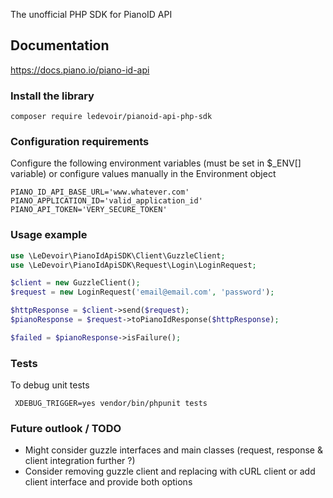 The unofficial PHP SDK for PianoID API

## Documentation
https://docs.piano.io/piano-id-api

### Install the library

```shell
composer require ledevoir/pianoid-api-php-sdk
```

### Configuration requirements
Configure the following environment variables (must be set in $_ENV[] variable)
or configure values manually in the Environment object

```shell
PIANO_ID_API_BASE_URL='www.whatever.com'
PIANO_APPLICATION_ID='valid_application_id'
PIANO_API_TOKEN='VERY_SECURE_TOKEN'
```

### Usage example
```php
use \LeDevoir\PianoIdApiSDK\Client\GuzzleClient;
use \LeDevoir\PianoIdApiSDK\Request\Login\LoginRequest;

$client = new GuzzleClient();
$request = new LoginRequest('email@email.com', 'password');

$httpResponse = $client->send($request);
$pianoResponse = $request->toPianoIdResponse($httpResponse);

$failed = $pianoResponse->isFailure();
```

### Tests
To debug unit tests
```shell
 XDEBUG_TRIGGER=yes vendor/bin/phpunit tests
```

### Future outlook / TODO
* Might consider guzzle interfaces and main classes (request, response & client integration further ?)
* Consider removing guzzle client and replacing with cURL client or add client interface and provide both options
